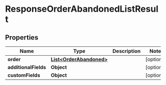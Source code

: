 

# ResponseOrderAbandonedListResult

## Properties

Name | Type | Description | Notes
------------ | ------------- | ------------- | -------------
**order** | [**List&lt;OrderAbandoned&gt;**](OrderAbandoned.md) |  |  [optional]
**additionalFields** | **Object** |  |  [optional]
**customFields** | **Object** |  |  [optional]




